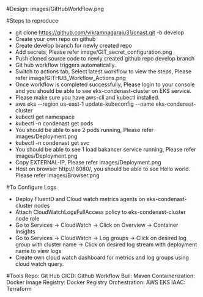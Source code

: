 #Design: images/GitHubWorkFlow.png 

#Steps to reproduce
- git clone https://github.com/vikramnagaraju31/cnast.git -b develop
- Create your own repo on github
- Create develop branch for newly created repo
- Add secrets, Please refer image/GIT_secret_configuration.png
- Push cloned source code to newly created github repo develop branch
- Git hub workflow triggers automatically.
- Switch to actions tab, Select latest workflow to view the steps, Please refer image/GITHUB_Workflow_Actions.png
- Once workflow is completed successfully, Please login to your console and you should be able to see eks-condenast-cluster on EKS service.
- Please make sure you have aws-cli and kubectl installed.
- aws eks --region us-east-1 update-kubeconfig --name eks-condenast-cluster
- kubectl get namespace
- kubectl -n condenast get pods
- You should be able to see 2 pods running, Please refer images/Deployment.png
- kubectl -n condenast get svc
- You should be able to see 1 load bakancer service running, Please refer images/Deployment.png
- Copy EXTERNAL-IP, Please refer images/Deployment.png
- Host on browser http://<EXTERNAL-IP>:8080/, you should be able to see Hello world. Please refer images/Browser.png

#To Configure Logs
- Deploy FluentD and Cloud watch metrics agents on eks-condenast-cluster nodes
- Attach CloudWatchLogsFullAccess policy to eks-condenast-cluster node role 
- Go to Services -> CloudWatch -> Click on Overview -> Container Insights
- Go to Services -> CloudWatch -> Log groups -> Click on desired log group with cluster name -> Click on desired log stream with deployment name to view logs
- Create own cloud watch dashboard for metrics and log groups using cloud watch query.

#Tools
Repo: Git Hub
CICD: Github Workflow
Buil: Maven
Containerization: Docker 
Image Registry: Docker Registry
Orchestration: AWS EKS
IAAC: Terraform
